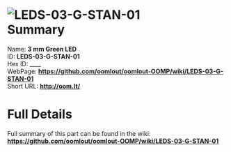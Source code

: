 
![LEDS-03-G-STAN-01](https://github.com/oomlout/oomlout-OOMP/blob/master/parts/LEDS-03-G-STAN-01/LEDS-03-G-STAN-01_420.jpg)   
Summary
=================
  
Name: __3 mm Green LED__    
ID: __LEDS-03-G-STAN-01__   
Hex ID: ____   
WebPage: __https://github.com/oomlout/oomlout-OOMP/wiki/LEDS-03-G-STAN-01__   
Short URL: __http://oom.lt/__   

Full Details
==========================
Full summary of this part can be found in the wiki:   
__https://github.com/oomlout/oomlout-OOMP/wiki/LEDS-03-G-STAN-01__    

